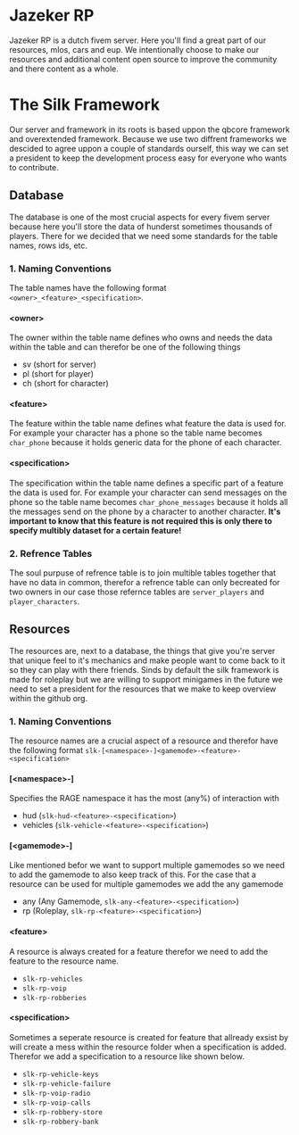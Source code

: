 # Jazeker RP

Jazeker RP is a dutch fivem server. Here you'll find a great part of our resources, mlos, cars and eup. We intentionally choose to make our resources and additional content open source to improve the community and there content as a whole.

# The Silk Framework
Our server and framework in its roots is based uppon the qbcore framework and overextended framework. Because we use two diffrent frameworks we descided to agree uppon a couple of standards ourself, this way we can set a president to keep the development process easy for everyone who wants to contribute.

## Database
The database is one of the most crucial aspects for every fivem server because here you'll store the data of hunderst sometimes thousands of players. There for we decided that we need some standards for the table names, rows ids, etc.

### 1. Naming Conventions
The table names have the following format `<owner>_<feature>_<specification>`.

#### \<owner\>
The owner within the table name defines who owns and needs the data within the table and can therefor be one of the following things
- sv (short for server)
- pl (short for player)
- ch (short for character)

#### \<feature\>
The feature within the table name defines what feature the data is used for. For example your character has a phone so the table name becomes `char_phone` because it holds generic data for the phone of each character.

#### \<specification\>
The specification within the table name defines a specific part of a feature the data is used for. For example your character can send messages on the phone so the table name becomes `char_phone_messages` because it holds all the messages send on the phone by a character to another character. **It's important to know that this feature is not required this is only there to specify multibly dataset for a certain feature!**

### 2. Refrence Tables
The soul purpuse of refrence table is to join multible tables together that have no data in common, therefor a refrence table can only becreated for two owners in our case those refernce tables are `server_players` and `player_characters`.

## Resources
The resources are, next to a database, the things that give you're server that unique feel to it's mechanics and make people want to come back to it so they can play with there friends. Sinds by default the silk framework is made for roleplay but we are willing to support minigames in the future we need to set a president for the resources that we make to keep overview within the github org.

### 1. Naming Conventions
The resource names are a crucial aspect of a resource and therefor have the following format `slk-[<namespace>-]<gamemode>-<feature>-<specification>`

#### \[\<namespace\>\-]
Specifies the RAGE namespace it has the most (any%) of interaction with
- hud (`slk-hud-<feature>-<specification>`)
- vehicles (`slk-vehicle-<feature>-<specification>`)

#### [\<gamemode\>\-]
Like mentioned befor we want to support multiple gamemodes so we need to add the gamemode to also keep track of this. For the case that a resource can be used for multiple gamemodes we add the any gamemode
- any (Any Gamemode, `slk-any-<feature>-<specification>`)
- rp (Roleplay, `slk-rp-<feature>-<specification>`)

#### \<feature\>
A resource is always created for a feature therefor we need to add the feature to the resource name.
- `slk-rp-vehicles`
- `slk-rp-voip`
- `slk-rp-robberies`

#### \<specification\>
Sometimes a seperate resource is created for feature that allready exsist by will create a mess within the resource folder when a specification is added. Therefor we add a specification to a resource like shown below.
- `slk-rp-vehicle-keys`
- `slk-rp-vehicle-failure`
- `slk-rp-voip-radio`
- `slk-rp-voip-calls`
- `slk-rp-robbery-store`
- `slk-rp-robbery-bank`
